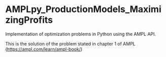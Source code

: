 # AMPLpy_ProductionModels_MaximizingProfits
Implementation of optimization problems in Python using the AMPL API.

This is the solution of the problem stated in chapter 1 of AMPL (https://ampl.com/learn/ampl-book/)
